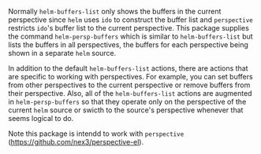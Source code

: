Normally `helm-buffers-list` only shows the buffers in the current perspective
since `helm` uses `ido` to construct the buffer list and `perspective`
restricts `ido`'s buffer list to the current perspective. This package supplies
the command `helm-persp-buffers` which is similar to `helm-buffers-list` but
lists the buffers in all perspectives, the buffers for each perspective being
shown in a separate `helm` source.

In addition to the default `helm-buffers-list` actions, there are actions that
are specific to working with perspectives. For example, you can set buffers
from other perspectives to the current perspective or remove buffers from their
perspective. Also, all of the `helm-buffers-list` actions are augmented in
`helm-persp-buffers` so that they operate only on the perspective of the
current `helm` source or swicth to the source's perspective whenever that seems
logical to do.

Note this package is intendd to work with `perspective`
(<https://github.com/nex3/perspective-el>).

